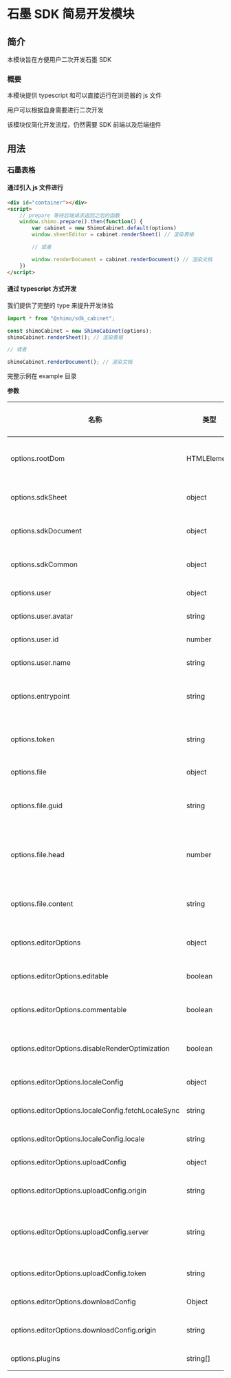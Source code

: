 # 石墨 SDK 简易开发模块 


## 简介
本模块旨在方便用户二次开发石墨 SDK

### 概要
本模块提供 typescript 和可以直接运行在浏览器的 js 文件

用户可以根据自身需要进行二次开发

该模块仅简化开发流程，仍然需要 SDK 前端以及后端组件

## 用法

### 石墨表格

#### 通过引入 js 文件进行
```html
<div id="container"></div>
<script>
    // prepare 等待后端请求返回之后的函数
    window.shimo.prepare().then(function() {
        var cabinet = new ShimoCabinet.default(options)
        window.sheetEditor = cabinet.renderSheet() // 渲染表格

        // 或者

        window.renderDocument = cabinet.renderDocument() // 渲染文档
    })
</script>
```

#### 通过 typescript 方式开发
我们提供了完整的 type 来提升开发体验

```js
import * from "@shimo/sdk_cabinet";

const shimoCabinet = new ShimoCabinet(options);
shimoCabinet.renderSheet(); // 渲染表格

// 或者

shimoCabinet.renderDocument(); // 渲染文档
```

完整示例在 example 目录 

**参数**

| 名称               | 类型      | 默认值  | 描述             |
| ------------------ | --------- | ------- | ---------------- |
| options.rootDom | HTMLElement | 必选 | 石墨表格渲染所需的根 DOM |
| options.sdkSheet | object | 无 | 石墨表格 SDK 组件 |
| options.sdkDocument | object | 无 | 石墨文档 SDK 组件 |
| options.sdkCommon | object | 必选 | 石墨公共通信组件 |
| options.user | object | 必选 | 用户信息 |
| options.user.avatar | string | 必选 | 用户头像地址 |
| options.user.id | number | 必选 | 用户 ID |
| options.user.name | string | 必选 | 用户名 |
| options.entrypoint | string | 必选 | 石墨 SDK 后端入口地址 |
| options.token | string | 必选 | 石墨 SDK 后端鉴权 token |
| options.file | object | 必选 | 文件信息 |
| options.file.guid | string | 必选 | 石墨文件系统唯一标识信息 |
| options.file.head | number | 必选 | 石墨文件系统文件当前版本信息 |
| options.file.content | string | 必选 | 石墨文件系统文件内容 |
| options.editorOptions | object | 必选 | 编辑器基本配置 |
| options.editorOptions.editable | boolean | true | 设置是否可以编辑 |
| options.editorOptions.commentable | boolean | true | 设置是否可以评论 |
| options.editorOptions.disableRenderOptimization | boolean | true | 设置是否禁用表格渲染优化 |
| options.editorOptions.localeConfig | object | 可选 | 国际化相关 |
| options.editorOptions.localeConfig.fetchLocaleSync | string | 必选 | 获取翻译的路径 |
| options.editorOptions.localeConfig.locale | string | zh-CN | 设置当前语言 |
| options.editorOptions.uploadConfig | object | 可选 | 上传配置 |
| options.editorOptions.uploadConfig.origin | string | 必选 | 上传服务的地址 |
| options.editorOptions.uploadConfig.server |	string | 必选 |	存储服务类型, eg, 'qinniu', 'aws' |
| options.editorOptions.uploadConfig.token | string	| 必选	| 上传服务鉴权秘钥 |
| options.editorOptions.downloadConfig | Object |	可选 |	下载图片配置 |
| options.editorOptions.downloadConfig.origin | string | 必选 | 下载服务的地址 |
| options.plugins | string[] | [] | 开启插件列表 |


